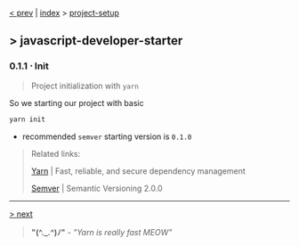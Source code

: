 [< prev][1] | [index][2] > [project-setup][1]

## \> javascript-developer-starter
### 0.1.1 ⋅ Init
>Project initialization with `yarn`

So we starting our project with basic
```bash
yarn init
```
- recommended `semver` starting version is `0.1.0`

> Related links:
>
>[Yarn][4] | Fast, reliable, and secure dependency management
>
>[Semver][5] | Semantic Versioning 2.0.0

---
[> next][3]

> **"(^._.^)ﾉ"** - *"Yarn is really fast MEOW"*

[1]: https://github.com/atre/javascript-developer-starter/tree/project-setup/index
[2]: https://github.com/atre/javascript-developer-starter/
[3]: https://github.com/atre/javascript-developer-starter/tree/project-setup/editorconfig
[4]: https://yarnpkg.com
[5]: https://semver.org
